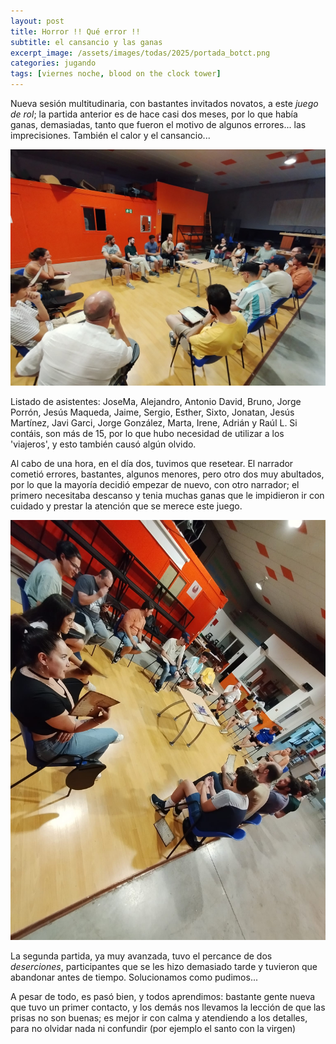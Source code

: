 ```yaml
---
layout: post
title: Horror !! Qué error !!
subtitle: el cansancio y las ganas
excerpt_image: /assets/images/todas/2025/portada_botct.png
categories: jugando
tags: [viernes noche, blood on the clock tower]
---
```

Nueva sesión multitudinaria, con bastantes invitados novatos, a este <i>juego de rol</i>; la partida anterior es de hace casi dos meses, por lo que había ganas, demasiadas, tanto que fueron el motivo de algunos errores... las imprecisiones. También el calor y el cansancio...

![](/assets/images/todas/2025/partida_botct_20250725_1.jpg)

Listado de asistentes: JoseMa, Alejandro, Antonio David, Bruno, Jorge Porrón, Jesús Maqueda, Jaime, Sergio, Esther, Sixto, Jonatan, Jesús Martínez, Javi Garci, Jorge González, Marta, Irene, Adrián y Raúl L. Si contáis, son más de 15, por lo que hubo necesidad de utilizar a los 'viajeros', y esto también causó algún olvido.

Al cabo de una hora, en el día dos, tuvimos que resetear. El narrador cometió errores, bastantes, algunos menores, pero otro dos muy abultados, por lo que la mayoría decidió empezar de nuevo, con otro narrador; el primero necesitaba descanso y tenia muchas ganas que le impidieron ir con cuidado y prestar la atención que se merece este juego.

![](/assets/images/todas/2025/partida_botct_20250725_2.jpg)

La segunda partida, ya muy avanzada, tuvo el percance de dos <i>deserciones</i>, participantes que se les hizo demasiado tarde y tuvieron que abandonar antes de tiempo. Solucionamos como pudimos...

A pesar de todo, es pasó bien, y todos aprendimos: bastante gente nueva que tuvo un primer contacto, y los demás nos llevamos la lección de que las prisas no son buenas; es mejor ir con calma y atendiendo a los detalles, para no olvidar nada ni confundir (por ejemplo el santo con la virgen)